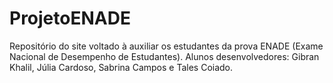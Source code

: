 # ProjetoENADE
Repositório do site voltado à auxiliar os estudantes da prova ENADE (Exame Nacional de Desempenho de Estudantes). Alunos desenvolvedores: Gibran Khalil, Júlia Cardoso, Sabrina Campos e Tales Coiado.
